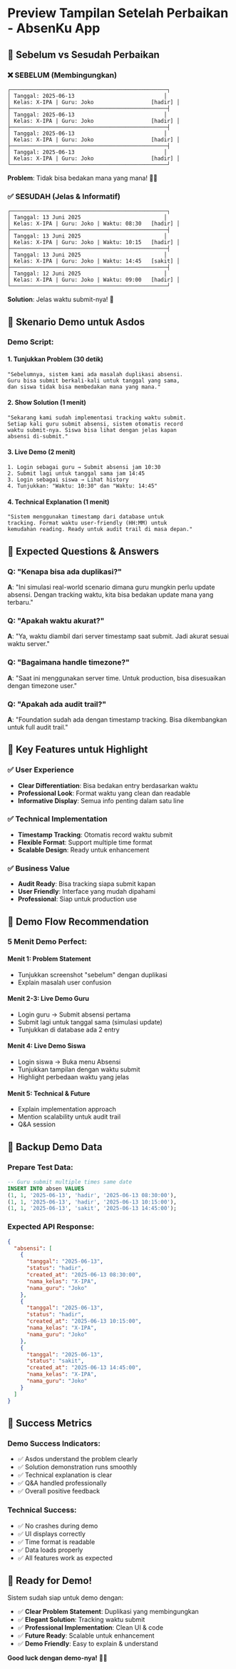 # Preview Tampilan Setelah Perbaikan - AbsenKu App

## 🎯 **Sebelum vs Sesudah Perbaikan**

### ❌ **SEBELUM (Membingungkan)**
```
┌─────────────────────────────────────────────────┐
│ Tanggal: 2025-06-13                            │
│ Kelas: X-IPA | Guru: Joko                  [hadir] │
├─────────────────────────────────────────────────┤
│ Tanggal: 2025-06-13                            │
│ Kelas: X-IPA | Guru: Joko                  [hadir] │
├─────────────────────────────────────────────────┤
│ Tanggal: 2025-06-13                            │
│ Kelas: X-IPA | Guru: Joko                  [hadir] │
├─────────────────────────────────────────────────┤
│ Tanggal: 2025-06-13                            │
│ Kelas: X-IPA | Guru: Joko                  [hadir] │
└─────────────────────────────────────────────────┘
```
**Problem**: Tidak bisa bedakan mana yang mana! 😵‍💫

### ✅ **SESUDAH (Jelas & Informatif)**
```
┌─────────────────────────────────────────────────┐
│ Tanggal: 13 Juni 2025                          │
│ Kelas: X-IPA | Guru: Joko | Waktu: 08:30   [hadir] │
├─────────────────────────────────────────────────┤
│ Tanggal: 13 Juni 2025                          │
│ Kelas: X-IPA | Guru: Joko | Waktu: 10:15   [hadir] │
├─────────────────────────────────────────────────┤
│ Tanggal: 13 Juni 2025                          │
│ Kelas: X-IPA | Guru: Joko | Waktu: 14:45   [sakit] │
├─────────────────────────────────────────────────┤
│ Tanggal: 12 Juni 2025                          │
│ Kelas: X-IPA | Guru: Joko | Waktu: 09:00   [hadir] │
└─────────────────────────────────────────────────┘
```
**Solution**: Jelas waktu submit-nya! 🎉

## 🎯 **Skenario Demo untuk Asdos**

### **Demo Script:**

#### 1. **Tunjukkan Problem** (30 detik)
```
"Sebelumnya, sistem kami ada masalah duplikasi absensi. 
Guru bisa submit berkali-kali untuk tanggal yang sama, 
dan siswa tidak bisa membedakan mana yang mana."
```

#### 2. **Show Solution** (1 menit)
```
"Sekarang kami sudah implementasi tracking waktu submit.
Setiap kali guru submit absensi, sistem otomatis record 
waktu submit-nya. Siswa bisa lihat dengan jelas kapan 
absensi di-submit."
```

#### 3. **Live Demo** (2 menit)
```
1. Login sebagai guru → Submit absensi jam 10:30
2. Submit lagi untuk tanggal sama jam 14:45  
3. Login sebagai siswa → Lihat history
4. Tunjukkan: "Waktu: 10:30" dan "Waktu: 14:45"
```

#### 4. **Technical Explanation** (1 menit)
```
"Sistem menggunakan timestamp dari database untuk 
tracking. Format waktu user-friendly (HH:MM) untuk 
kemudahan reading. Ready untuk audit trail di masa depan."
```

## 🎯 **Expected Questions & Answers**

### Q: "Kenapa bisa ada duplikasi?"
**A**: "Ini simulasi real-world scenario dimana guru mungkin perlu update absensi. Dengan tracking waktu, kita bisa bedakan update mana yang terbaru."

### Q: "Apakah waktu akurat?"
**A**: "Ya, waktu diambil dari server timestamp saat submit. Jadi akurat sesuai waktu server."

### Q: "Bagaimana handle timezone?"
**A**: "Saat ini menggunakan server time. Untuk production, bisa disesuaikan dengan timezone user."

### Q: "Apakah ada audit trail?"
**A**: "Foundation sudah ada dengan timestamp tracking. Bisa dikembangkan untuk full audit trail."

## 🎯 **Key Features untuk Highlight**

### ✅ **User Experience**
- **Clear Differentiation**: Bisa bedakan entry berdasarkan waktu
- **Professional Look**: Format waktu yang clean dan readable
- **Informative Display**: Semua info penting dalam satu line

### ✅ **Technical Implementation**
- **Timestamp Tracking**: Otomatis record waktu submit
- **Flexible Format**: Support multiple time format
- **Scalable Design**: Ready untuk enhancement

### ✅ **Business Value**
- **Audit Ready**: Bisa tracking siapa submit kapan
- **User Friendly**: Interface yang mudah dipahami
- **Professional**: Siap untuk production use

## 🎯 **Demo Flow Recommendation**

### **5 Menit Demo Perfect:**

#### **Menit 1**: Problem Statement
- Tunjukkan screenshot "sebelum" dengan duplikasi
- Explain masalah user confusion

#### **Menit 2-3**: Live Demo Guru
- Login guru → Submit absensi pertama
- Submit lagi untuk tanggal sama (simulasi update)
- Tunjukkan di database ada 2 entry

#### **Menit 4**: Live Demo Siswa  
- Login siswa → Buka menu Absensi
- Tunjukkan tampilan dengan waktu submit
- Highlight perbedaan waktu yang jelas

#### **Menit 5**: Technical & Future
- Explain implementation approach
- Mention scalability untuk audit trail
- Q&A session

## 🎯 **Backup Demo Data**

### **Prepare Test Data:**
```sql
-- Guru submit multiple times same date
INSERT INTO absen VALUES 
(1, 1, '2025-06-13', 'hadir', '2025-06-13 08:30:00'),
(1, 1, '2025-06-13', 'hadir', '2025-06-13 10:15:00'),
(1, 1, '2025-06-13', 'sakit', '2025-06-13 14:45:00');
```

### **Expected API Response:**
```json
{
  "absensi": [
    {
      "tanggal": "2025-06-13",
      "status": "hadir", 
      "created_at": "2025-06-13 08:30:00",
      "nama_kelas": "X-IPA",
      "nama_guru": "Joko"
    },
    {
      "tanggal": "2025-06-13", 
      "status": "hadir",
      "created_at": "2025-06-13 10:15:00",
      "nama_kelas": "X-IPA", 
      "nama_guru": "Joko"
    },
    {
      "tanggal": "2025-06-13",
      "status": "sakit", 
      "created_at": "2025-06-13 14:45:00",
      "nama_kelas": "X-IPA",
      "nama_guru": "Joko"
    }
  ]
}
```

## 🎯 **Success Metrics**

### **Demo Success Indicators:**
- ✅ Asdos understand the problem clearly
- ✅ Solution demonstration runs smoothly  
- ✅ Technical explanation is clear
- ✅ Q&A handled professionally
- ✅ Overall positive feedback

### **Technical Success:**
- ✅ No crashes during demo
- ✅ UI displays correctly
- ✅ Time format is readable
- ✅ Data loads properly
- ✅ All features work as expected

## 🎉 **Ready for Demo!**

Sistem sudah siap untuk demo dengan:
- ✅ **Clear Problem Statement**: Duplikasi yang membingungkan
- ✅ **Elegant Solution**: Tracking waktu submit
- ✅ **Professional Implementation**: Clean UI & code
- ✅ **Future Ready**: Scalable untuk enhancement
- ✅ **Demo Friendly**: Easy to explain & understand

**Good luck dengan demo-nya!** 🚀✨
